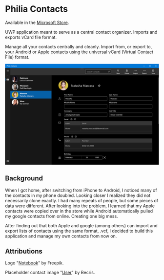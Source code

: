 Philia Contacts
===============

Available in the [Microsoft Store](https://www.microsoft.com/en-us/p/philia-contacts/9mxht996k5st).

UWP application meant to serve as a central contact organizer. Imports and exports vCard file format.

Manage all your contacts centrally and cleanly. Import from, or export to, your Android or Apple contacts using the universal vCard (Virtual Contact File) format.

<img src="https://raw.githubusercontent.com/aaron-salisbury/PhiliaContacts/master/StoreListings/DesktopScreenshot1.png" width="600">

Background
----------
When I got home, after switching from iPhone to Android, I noticed many of the contacts in my phone doubled. Looking closer I realized they did not necessarily clone exactly. I had many repeats of people, but some pieces of data were different. After looking into the problem, I learned that my Apple contacts were copied over in the store while Android automatically pulled my google contacts from online. Creating one big mess. 

After finding out that both Apple and google (among others) can import and export lists of contacts using the same format, .vcf, I decided to build this application and manage my own contacts from now on.

Attributions
------------

Logo "[Notebook](https://www.flaticon.com/free-icon/notebook_1012212)" by Freepik.

Placeholder contact image "[User](https://www.flaticon.com/free-icon/user_848006)" by Becris.
